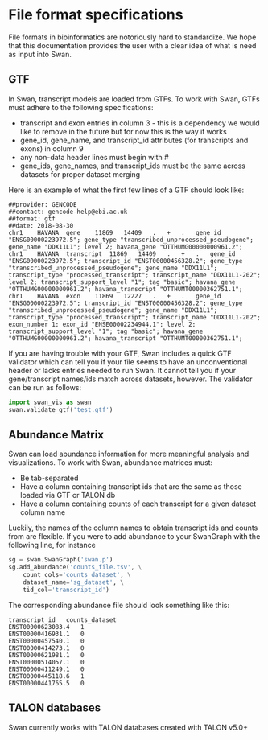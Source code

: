 # File format specifications

File formats in bioinformatics are notoriously hard to standardize. We hope that this documentation provides the user with a clear idea of what is need as input into Swan.

## GTF
In Swan, transcript models are loaded from GTFs. To work with Swan, GTFs must adhere to the following specifications:
* transcript and exon entries in column 3 - this is a dependency we would like to remove in the future but for now this is the way it works
* gene_id, gene_name, and transcript_id attributes (for transcripts and exons) in column 9
* any non-data header lines must begin with #
* gene_ids, gene_names, and transcript_ids must be the same across datasets for proper dataset merging 

Here is an example of what the first few lines of a GTF should look like:
```##description: evidence-based annotation of the human genome (GRCh38), version 29 (Ensembl 94)
##provider: GENCODE
##contact: gencode-help@ebi.ac.uk
##format: gtf
##date: 2018-08-30
chr1	HAVANA	gene	11869	14409	.	+	.	gene_id "ENSG00000223972.5"; gene_type "transcribed_unprocessed_pseudogene"; gene_name "DDX11L1"; level 2; havana_gene "OTTHUMG00000000961.2";
chr1	HAVANA	transcript	11869	14409	.	+	.	gene_id "ENSG00000223972.5"; transcript_id "ENST00000456328.2"; gene_type "transcribed_unprocessed_pseudogene"; gene_name "DDX11L1"; transcript_type "processed_transcript"; transcript_name "DDX11L1-202"; level 2; transcript_support_level "1"; tag "basic"; havana_gene "OTTHUMG00000000961.2"; havana_transcript "OTTHUMT00000362751.1";
chr1	HAVANA	exon	11869	12227	.	+	.	gene_id "ENSG00000223972.5"; transcript_id "ENST00000456328.2"; gene_type "transcribed_unprocessed_pseudogene"; gene_name "DDX11L1"; transcript_type "processed_transcript"; transcript_name "DDX11L1-202"; exon_number 1; exon_id "ENSE00002234944.1"; level 2; transcript_support_level "1"; tag "basic"; havana_gene "OTTHUMG00000000961.2"; havana_transcript "OTTHUMT00000362751.1";
```

If you are having trouble with your GTF, Swan includes a quick GTF validator which can tell you if your file seems to have an unconventional header or lacks entries needed to run Swan. It cannot tell you if your gene/transcript names/ids match across datasets, however. The validator can be run as follows:

```python
import swan_vis as swan
swan.validate_gtf('test.gtf')
```

## Abundance Matrix
Swan can load abundance information for more meaningful analysis and visualizations. To work with Swan, abundance matrices must:
* Be tab-separated
* Have a column containing transcript ids that are the same as those loaded via GTF or TALON db
* Have a column containing counts of each transcript for a given dataset column name

Luckily, the names of the column names to obtain transcript ids and counts from are flexible. If you were to add abundance to your SwanGraph with the following line, for instance
```python
sg = swan.SwanGraph('swan.p')
sg.add_abundance('counts_file.tsv', \
    count_cols='counts_dataset', \
    dataset_name='sg_dataset', \
    tid_col='transcript_id')
```
The corresponding abundance file should look something like this:
```
transcript_id	counts_dataset
ENST00000623083.4	1
ENST00000416931.1	0
ENST00000457540.1	0
ENST00000414273.1	0
ENST00000621981.1	0
ENST00000514057.1	0
ENST00000411249.1	0
ENST00000445118.6	1
ENST00000441765.5	0
```

## TALON databases
Swan currently works with TALON databases created with TALON v5.0+